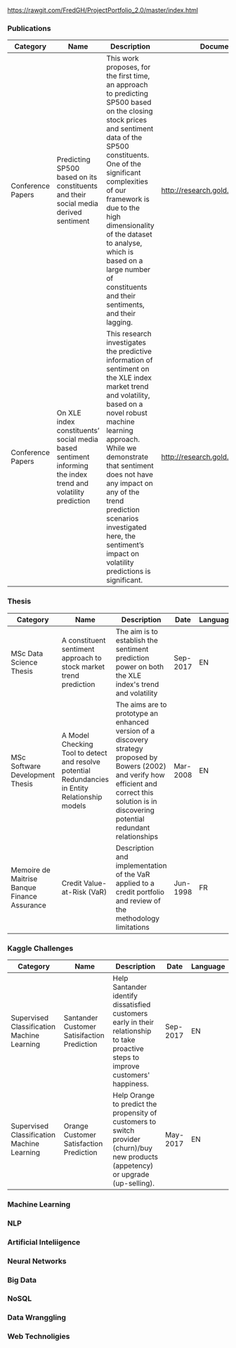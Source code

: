 
https://rawgit.com/FredGH/ProjectPortfolio_2.0/master/index.html

### Publications

|Category   |Name   |Description   |Document   |Date   |Language   |
|---|---|---|---|---|---|
| Conference Papers| Predicting SP500 based on its constituents and their social media derived sentiment  |  This work proposes, for the first time, an approach to predicting SP500 based on the closing stock prices and sentiment data of the SP500 constituents. One of the significant complexities of our framework is due to the high dimensionality of the dataset to analyse, which is based on a large number of constituents and their sentiments, and their lagging. | http://research.gold.ac.uk/26368/  | May-2019 | EN |
| Conference Papers | On XLE index constituents’ social media based sentiment informing the index trend and volatility prediction  | This research investigates the predictive information of sentiment on the XLE index market trend and volatility, based on a novel robust machine learning approach. While we demonstrate that sentiment does not have any impact on any of the trend prediction scenarios investigated here, the sentiment’s impact on volatility predictions is significant. | http://research.gold.ac.uk/24130/   | Aug-2018  |  EN  |

### Thesis
|Category   |Name   |Description  |Date   |Language   |
|---|---|---|---|---|
| MSc Data Science Thesis| A constituent sentiment approach to stock market trend prediction  |  The aim is to establish the sentiment prediction power on both the XLE index's trend and volatility | Sep-2017 | EN |
| MSc Software Development Thesis| A Model Checking Tool to detect and resolve potential Redundancies in Entity Relationship models  |  The aims are to prototype an enhanced version of a discovery strategy proposed by Bowers (2002) and verify how efficient and correct this solution is in discovering potential redundant relationships | Mar-2008 | EN |
| Memoire de Maitrise Banque Finance Assurance| Credit Value-at-Risk (VaR)  | Description and implementation of the VaR applied to a credit portfolio and review of the methodology limitations | Jun-1998 | FR |

### Kaggle Challenges
|Category   |Name   |Description  |Date   |Language   |
|---|---|---|---|---|
| Supervised Classification Machine Learning| Santander Customer Satisifaction Prediction |  Help Santander identify dissatisfied customers early in their relationship to take proactive steps to improve customers' happiness. | Sep-2017 | EN |
| Supervised Classification Machine Learning| Orange Customer Satisfaction Prediction |  Help Orange to predict the propensity of customers to switch provider (churn)/buy new products (appetency) or upgrade (up-selling). | May-2017 | EN |

### Machine Learning

### NLP

### Artificial Inteliigence

### Neural Networks

### Big Data

### NoSQL

### Data Wranggling

### Web Technoligies
